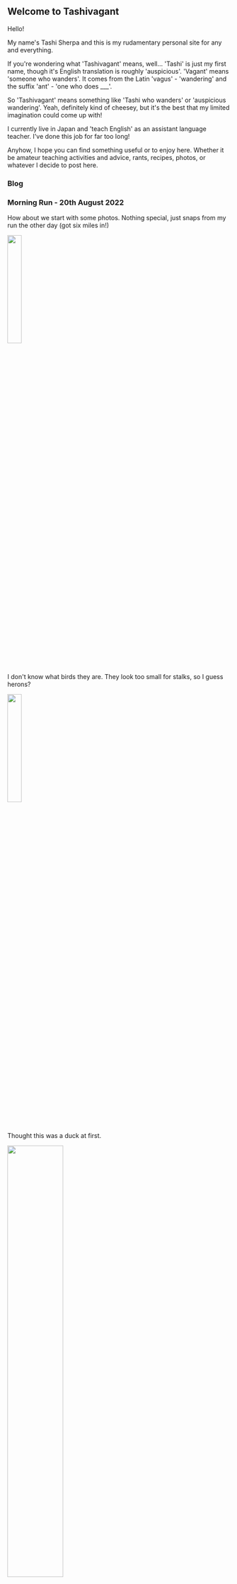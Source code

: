 ## Welcome to Tashivagant

Hello!

My name's Tashi Sherpa and this is my rudamentary personal site for any and everything.  

If you're wondering what 'Tashivagant' means, well... 'Tashi' is just my first name, though it's English translation is roughly 'auspicious'.  'Vagant' means 'someone who wanders'. It comes from the Latin 'vagus' - 'wandering' and the suffix 'ant' - 'one who does ___'.

So 'Tashivagant' means something like 'Tashi who wanders' or 'auspicious wandering'.  Yeah, definitely kind of cheesey, but it's the best that my limited imagination could come up with!

I currently live in Japan and 'teach English' as an assistant language teacher.  I've done this job for far too long!

Anyhow, I hope you can find something useful or to enjoy here.  Whether it be amateur teaching activities and advice, rants, recipes, photos, or whatever I decide to post here.

### Blog

### Morning Run - 20th August 2022

How about we start with some photos.  Nothing special, just snaps from my run the other day (got six miles in!)

<img src="https://user-images.githubusercontent.com/111720680/185837466-91c8f600-16a9-49c0-969f-3aba4c5b3cfb.jpg" width=25% height=25%>

I don't know what birds they are.  They look too small for stalks, so I guess herons?

<img src="https://user-images.githubusercontent.com/111720680/185835593-33805939-d089-4d01-a1e1-013875d75118.jpg" width=25% height=25%>

Thought this was a duck at first.

<img src="https://user-images.githubusercontent.com/111720680/185835858-e7483831-dc56-40ca-a034-ab3811fb6037.jpg" width=50% height=50%>

Electric kettle duck.

<img src="https://user-images.githubusercontent.com/111720680/185836129-a2a09648-8e22-42e3-b2cd-e06de683c0ff.jpg" width=50% height=50%>

